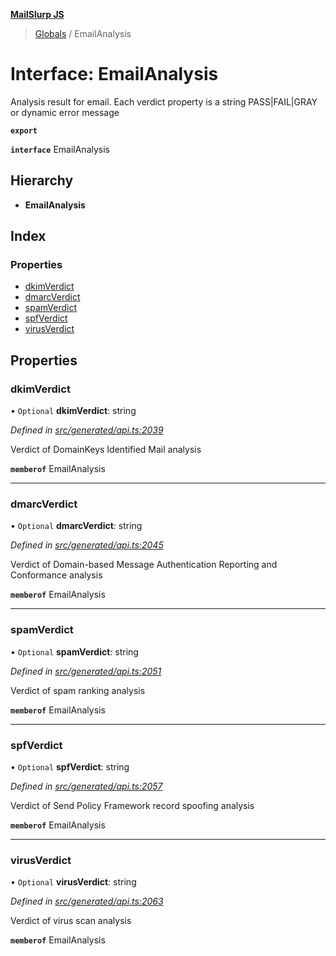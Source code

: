 **[MailSlurp JS](../README.md)**

> [Globals](../README.md) / EmailAnalysis

# Interface: EmailAnalysis

Analysis result for email. Each verdict property is a string PASS|FAIL|GRAY or dynamic error message

**`export`** 

**`interface`** EmailAnalysis

## Hierarchy

* **EmailAnalysis**

## Index

### Properties

* [dkimVerdict](emailanalysis.md#dkimverdict)
* [dmarcVerdict](emailanalysis.md#dmarcverdict)
* [spamVerdict](emailanalysis.md#spamverdict)
* [spfVerdict](emailanalysis.md#spfverdict)
* [virusVerdict](emailanalysis.md#virusverdict)

## Properties

### dkimVerdict

• `Optional` **dkimVerdict**: string

*Defined in [src/generated/api.ts:2039](https://github.com/mailslurp/mailslurp-client/blob/ad6aa3d/src/generated/api.ts#L2039)*

Verdict of DomainKeys Identified Mail analysis

**`memberof`** EmailAnalysis

___

### dmarcVerdict

• `Optional` **dmarcVerdict**: string

*Defined in [src/generated/api.ts:2045](https://github.com/mailslurp/mailslurp-client/blob/ad6aa3d/src/generated/api.ts#L2045)*

Verdict of Domain-based Message Authentication Reporting and Conformance analysis

**`memberof`** EmailAnalysis

___

### spamVerdict

• `Optional` **spamVerdict**: string

*Defined in [src/generated/api.ts:2051](https://github.com/mailslurp/mailslurp-client/blob/ad6aa3d/src/generated/api.ts#L2051)*

Verdict of spam ranking analysis

**`memberof`** EmailAnalysis

___

### spfVerdict

• `Optional` **spfVerdict**: string

*Defined in [src/generated/api.ts:2057](https://github.com/mailslurp/mailslurp-client/blob/ad6aa3d/src/generated/api.ts#L2057)*

Verdict of Send Policy Framework record spoofing analysis

**`memberof`** EmailAnalysis

___

### virusVerdict

• `Optional` **virusVerdict**: string

*Defined in [src/generated/api.ts:2063](https://github.com/mailslurp/mailslurp-client/blob/ad6aa3d/src/generated/api.ts#L2063)*

Verdict of virus scan analysis

**`memberof`** EmailAnalysis
